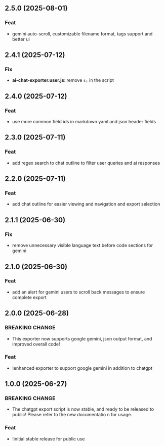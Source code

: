 ## 2.5.0 (2025-08-01)

### Feat

- gemini auto-scroll, customizable filename format, tags support and better ui

## 2.4.1 (2025-07-12)

### Fix

- **ai-chat-exporter.user.js**: remove `s;` in the script

## 2.4.0 (2025-07-12)

### Feat

- use more common field ids in markdown yaml and json header fields

## 2.3.0 (2025-07-11)

### Feat

- add regex search to chat outline to filter user queries and ai responses

## 2.2.0 (2025-07-11)

### Feat

- add chat outline for easier viewing and navigation and export selection

## 2.1.1 (2025-06-30)

### Fix

- remove unnecessary visible language text before code sections for gemini

## 2.1.0 (2025-06-30)

### Feat

- add an alert for gemini users to scroll back messages to ensure complete export

## 2.0.0 (2025-06-28)

### BREAKING CHANGE

- This exporter now supports google gemini, json output format, and improved overall code!

### Feat

- !enhanced exporter to support google gemini in addition to chatgpt

## 1.0.0 (2025-06-27)

### BREAKING CHANGE

- The chatgpt export script is now stable, and ready to be released to public! Please refer to the new documentatio
n for usage.

### Feat

- !initial stable release for public use
